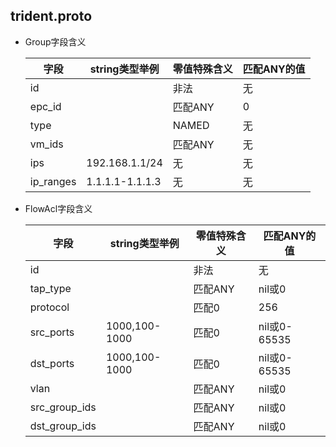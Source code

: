 trident.proto
-------------

* Group字段含义

     字段      | string类型举例        | 零值特殊含义 | 匹配ANY的值
     ----------|-----------------------|--------------|-------------
     id        |                       | 非法         | 无
     epc_id    |                       | 匹配ANY      | 0
     type      |                       | NAMED        | 无
     vm_ids    |                       | 匹配ANY      | 无
     ips       | 192.168.1.1/24        | 无           | 无
     ip_ranges | 1.1.1.1-1.1.1.3       | 无           | 无

* FlowAcl字段含义

     字段           | string类型举例        | 零值特殊含义 | 匹配ANY的值
     ---------------|-----------------------|--------------|----------------
     id             |                       | 非法         | 无
     tap_type       |                       | 匹配ANY      | nil或0
     protocol       |                       | 匹配0        | 256
     src_ports      | 1000,100-1000         | 匹配0        | nil或0-65535
     dst_ports      | 1000,100-1000         | 匹配0        | nil或0-65535
     vlan           |                       | 匹配ANY      | nil或0
     src_group_ids  |                       | 匹配ANY      | nil或0
     dst_group_ids  |                       | 匹配ANY      | nil或0
